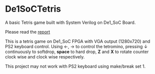 # De1SoCTetris
A basic Tetris game built with System Verilog on De1_SoC Board.

Please read the [report](./report/out/report.pdf)

This is a tetris game on De1_SoC FPGA with VGA output (1280x720) and PS2 keyboard control. Using &larr;, &rarr; to control the tetromino, pressing &darr; continuously to softdrop, **space** to hard drop, **Z** and **X** to rotate counter clock wise and clock wise respectively.

This project may not work with PS2 keyboard using make/break set 1.